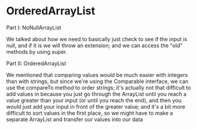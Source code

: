 # OrderedArrayList
Part I: NoNullArrayList

We talked about how we need to basically just check to see if the input is null, and if it is we will throw an extension; and we can access the "old" methods by using super.

Part II: OrderedArrayList

We mentioned that comparing values would be much easier with integers than with strings, but since we're using the Comparable interface, we can use the compareTo method to order strings; it's actually not that difficult to add values in because you just go through the ArrayList until you reach a value greater than your input (or until you reach the end), and then you would just add your input in front of the greater value; and it's a bit more difficult to sort values in the first place, so we might have to make a separate ArrayList and transfer our values into our data
